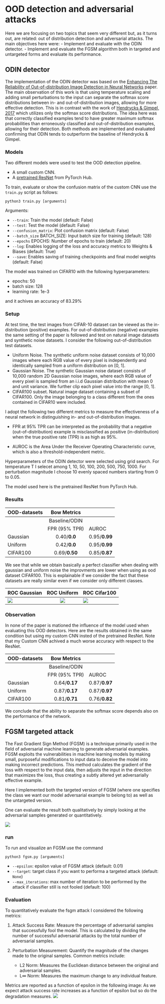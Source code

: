 # OOD detection and adversarial attacks

Here we are focusing on two topics that seem very different but, as it turns out, are related: out of distribution detection and adversarial attacks. The main objectives here were:
    - Implement and evaluate with the ODIN detector.
    - Implement and evaluate the FGSM algorithm both in targeted and untargeted forms and evaluate its performance.

## ODIN detector

The implementation of the ODIN detector was based on the [Enhancing The Reliability of Out-of-distribution Image Detection in Neural Networks](https://arxiv.org/abs/1706.02690) paper. The main  observation of this work is that using temperature scaling and adding small perturbations to the input can separate the softmax score distributions between in- and out-of-distribution images, allowing for more effective detection. This is in contrast with the work of [Hendrycks & Gimpel, 2017](https://arxiv.org/abs/1610.02136) which utilizes only the softmax score distributions. The idea here was that correctly classified examples tend to have greater maximum softmax probabilities than erroneously classified and out-of-distribution examples, allowing for their detection. Both methods are implemented and evaluated confirming that ODIN tends to outperform the baseline of Hendrycks & Gimpel.

### Models

Two different models were used to test the OOD detection pipeline.

- A small custom CNN.
- A [pretrained ResNet](https://github.com/chenyaofo/pytorch-cifar-models) from PyTorch Hub. 

To train, evaluate or show the confusion matrix of the custom CNN use the ```train.py``` script as follows:

```python3 train.py [arguments]```

Arguments:

- ```--train```: Train the model (default: False)
- ```--test```: Test the model (default: False)
- ```--confusion_matrix```: Plot confusion matrix (default: False)
- ```--batch_size``` BATCH_SIZE: Input batch size for training (default: 128)
- ```--epochs``` EPOCHS: Number of epochs to train (default: 20)
- ```--log```: Enables logging of the loss and accuracy metrics to Weights & Biases (default: True)
- ```--save```: Enables saving of training checkpoints and final model weights (default: False)

The model was trained on CIFAR10 with the following hyperparameters:

- epochs: 50
- batch size: 128
- learning rate: 1e-3

and it achives an accuracy of 83.29%


### Setup
At test time, the test images from CIFAR-10 dataset can be viewed as the in-distribution (positive) examples. For out-of-distribution (negative) examples the same setting of the paper is followed and test on natural image datasets and synthetic noise datasets. I consider the following out-of-distribution test datasets.

- Uniform Noise. The synthetic uniform noise dataset consists of 10,000 images where each RGB
value of every pixel is independently and identically sampled from a uniform distribution on [0, 1].
- Gaussian Noise. The synthetic Gaussian noise dataset consists of 10,000 random 2D Gaussian
noise images, where each RGB value of every pixel is sampled from an i.i.d Gaussian distribution with mean 0 and unit variance. We further clip each pixel value into the range [0, 1].
- CIFAR100 subset. Natural image dataset containing a subset of CIFAR100. Only the image belonging to a class different from the ones contained in CIFAR10 were included.

I adopt the following two different metrics to measure the effectiveness of a neural network in
distinguishing in- and out-of-distribution images.

- FPR at 95% TPR can be interpreted as the probability that a negative (out-of-distribution) example is misclassified as positive (in-distribution) when the true positive rate (TPR) is as high as 95%.

- AUROC is the Area Under the Receiver Operating Characteristic curve, which is also a threshold-independent metric.

Hyperparameters of the ODIN detector were selected using grid search. For temperature T I selecet among 1, 10, 50, 100, 200, 500, 750, 1000. For perturbation magnitude I choose 10 evenly spaced numbers starting from 0 to 0.05.

The model used here is the pretrained ResNet from PyTorch Hub.

### Results

<center>

| OOD-datasets |  Bow Metrics  |       |
|--------------|:-------------:|-------|
|              | Baseline/ODIN |             |
|              | FPR (95% TPR) | AUROC       |
| Gaussian     |0.40/**0.0**   |0.95/**0.99**|
| Uniform      |0.42/**0.0**   |0.95/**0.99**|
| CIFAR100     |0.69/**0.50**   |0.85/**0.87**|

</center>

We see that while we obtain basically a perfect classifier when dealing with gaussian and uniform noise the improvments are lower when using as ood dataset CIFAR100. This is explainable if we consider the fact that these datasets are really similar even if we consider only different classes.

| ROC Gaussian | ROC Uniform | ROC Cifar100      |
|--------------|:-------------:|-------|
|![](/laboratory_4/doc/ROCgaussian.png)|![](/laboratory_4/doc/ROCuniform.png)|![](/laboratory_4/doc/ROCcifar100.png.png)|

### Observation

In none of the paper is mationed the influence of the model used when evaluating this OOD detectors. Here are the results obtained in the same condition but using my custom CNN insted of the pretrained ResNet. Note that my Custom CNN achived a much worse accuracy with respect to the ResNet.

<center>

| OOD-datasets |  Bow Metrics  |       |
|--------------|:-------------:|-------|
|              | Baseline/ODIN |             |
|              | FPR (95% TPR) | AUROC       |
| Gaussian     |0.64/**0.17**   |0.87/**0.97**|
| Uniform      |0.87/**0.17**   |0.87/**0.97**|
| CIFAR100     |0.81/**0.71**   |0.76/**0.82**|

</center>

We conclude that the ability to separate the softmax score depends also on the performance of the network.



## FGSM targeted attack

The Fast Gradient Sign Method (FGSM) is a technique primarily used in the field of adversarial machine learning to generate adversarial examples. FGSM exploits the vulnerabilities in machine learning models by making small, purposeful modifications to input data to deceive the model into making incorrect predictions. This method calculates the gradient of the loss with respect to the input data, then adjusts the input in the direction that maximizes the loss, thus creating a subtly altered yet adversarially effective example.

Here I implemented both the targeted version of FGSM (where one specifies the class we want our model adversarial example to belong to) as well as the untargeted version. 

One can evaluate the result both qualitatively by simply looking at the adversarial samples generated or quantitatively.

![](/laboratory_4/doc/fsgm.png)

### run

To run and visualize an FGSM use the command

```python3 fgsm.py [arguments]```

- ```--epsilon```: epsilon value of FGSM attack (default: 0.01)
- ```--target```: target class if you want to performa a targeted attack (default: ```None```)
- ```--max_iterations```: max number of iteration to be performed by the attack if classifier still is not fooled (default: 100)

### Evaluation

To quantitatively evaluate the fsgm attack I considered the following metrics:

1. Attack Success Rate: Measure the percentage of adversarial samples that successfully fool the model. This is calculated by dividing the number of successful adversarial attacks by the total number of adversarial samples.

2. Perturbation Measurement: Quantify the magnitude of the changes made to the original samples. Common metrics include:

    - L2 Norm: Measures the Euclidean distance between the original and adversarial samples.
    - L∞ Norm: Measures the maximum change to any individual feature.

Metrics are reported as a function of epsilon in the following image:
As we expect attack success rate increases as a function of epsilon but so do the degradation measures.
![](/laboratory_4/doc/fsgm_eval.png)
